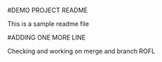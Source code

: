 #DEMO PROJECT README

This is a sample readme file

#ADDING ONE MORE LINE

Checking and working on merge and branch
ROFL
